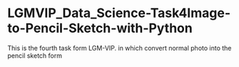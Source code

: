 # LGMVIP_Data_Science-Task4Image-to-Pencil-Sketch-with-Python
This is the fourth task form LGM-VIP. in which convert normal photo into the pencil sketch form
